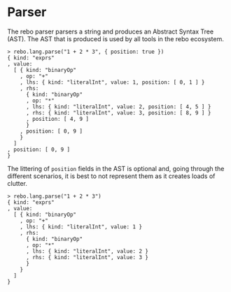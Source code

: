 # Parser

The rebo parser parsers a string and produces an Abstract Syntax Tree (AST).  The AST that is produced is used by all tools in the rebo ecosystem.

```rebo-repl
> rebo.lang.parse("1 + 2 * 3", { position: true })
{ kind: "exprs"
, value: 
  [ { kind: "binaryOp"
    , op: "+"
    , lhs: { kind: "literalInt", value: 1, position: [ 0, 1 ] }
    , rhs: 
      { kind: "binaryOp"
      , op: "*"
      , lhs: { kind: "literalInt", value: 2, position: [ 4, 5 ] }
      , rhs: { kind: "literalInt", value: 3, position: [ 8, 9 ] }
      , position: [ 4, 9 ]
      }
    , position: [ 0, 9 ]
    }
  ]
, position: [ 0, 9 ]
}
```

The littering of `position` fields in the AST is optional and, going through the different scenarios, it is best to not represent them as it creates loads of clutter.

```rebo-repl
> rebo.lang.parse("1 + 2 * 3")
{ kind: "exprs"
, value: 
  [ { kind: "binaryOp"
    , op: "+"
    , lhs: { kind: "literalInt", value: 1 }
    , rhs: 
      { kind: "binaryOp"
      , op: "*"
      , lhs: { kind: "literalInt", value: 2 }
      , rhs: { kind: "literalInt", value: 3 }
      }
    }
  ]
}
```
